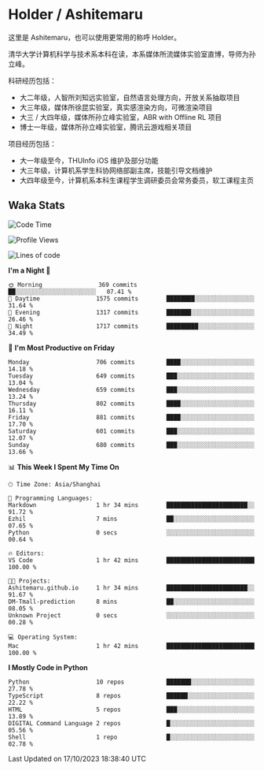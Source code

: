 # Holder / Ashitemaru

这里是 Ashitemaru，也可以使用更常用的称呼 Holder。

清华大学计算机科学与技术系本科在读，本系媒体所流媒体实验室直博，导师为孙立峰。

科研经历包括：

- 大二年级，人智所刘知远实验室，自然语言处理方向，开放关系抽取项目
- 大三年级，媒体所徐昆实验室，真实感渲染方向，可微渲染项目
- 大三 / 大四年级，媒体所孙立峰实验室，ABR with Offline RL 项目
- 博士一年级，媒体所孙立峰实验室，腾讯云游戏相关项目

项目经历包括：

- 大一年级至今，THUInfo iOS 维护及部分功能
- 大三年级，计算机系学生科协网络部副主席，技能引导文档维护
- 大四年级至今，计算机系本科生课程学生调研委员会常务委员，软工课程主页

## Waka Stats

<!--START_SECTION:waka-->
![Code Time](http://img.shields.io/badge/Code%20Time-1%2C016%20hrs%2021%20mins-blue)

![Profile Views](http://img.shields.io/badge/Profile%20Views-17-blue)

![Lines of code](https://img.shields.io/badge/From%20Hello%20World%20I%27ve%20Written-3.2%20million%20lines%20of%20code-blue)

**I'm a Night 🦉** 

```text
🌞 Morning                369 commits         ██░░░░░░░░░░░░░░░░░░░░░░░   07.41 % 
🌆 Daytime                1575 commits        ████████░░░░░░░░░░░░░░░░░   31.64 % 
🌃 Evening                1317 commits        ███████░░░░░░░░░░░░░░░░░░   26.46 % 
🌙 Night                  1717 commits        █████████░░░░░░░░░░░░░░░░   34.49 % 
```
📅 **I'm Most Productive on Friday** 

```text
Monday                   706 commits         ████░░░░░░░░░░░░░░░░░░░░░   14.18 % 
Tuesday                  649 commits         ███░░░░░░░░░░░░░░░░░░░░░░   13.04 % 
Wednesday                659 commits         ███░░░░░░░░░░░░░░░░░░░░░░   13.24 % 
Thursday                 802 commits         ████░░░░░░░░░░░░░░░░░░░░░   16.11 % 
Friday                   881 commits         ████░░░░░░░░░░░░░░░░░░░░░   17.70 % 
Saturday                 601 commits         ███░░░░░░░░░░░░░░░░░░░░░░   12.07 % 
Sunday                   680 commits         ███░░░░░░░░░░░░░░░░░░░░░░   13.66 % 
```


📊 **This Week I Spent My Time On** 

```text
🕑︎ Time Zone: Asia/Shanghai

💬 Programming Languages: 
Markdown                 1 hr 34 mins        ███████████████████████░░   91.72 % 
Ezhil                    7 mins              ██░░░░░░░░░░░░░░░░░░░░░░░   07.65 % 
Python                   0 secs              ░░░░░░░░░░░░░░░░░░░░░░░░░   00.64 % 

🔥 Editors: 
VS Code                  1 hr 42 mins        █████████████████████████   100.00 % 

🐱‍💻 Projects: 
Ashitemaru.github.io     1 hr 34 mins        ███████████████████████░░   91.67 % 
DM-Tmall-prediction      8 mins              ██░░░░░░░░░░░░░░░░░░░░░░░   08.05 % 
Unknown Project          0 secs              ░░░░░░░░░░░░░░░░░░░░░░░░░   00.28 % 

💻 Operating System: 
Mac                      1 hr 42 mins        █████████████████████████   100.00 % 
```

**I Mostly Code in Python** 

```text
Python                   10 repos            ███████░░░░░░░░░░░░░░░░░░   27.78 % 
TypeScript               8 repos             ██████░░░░░░░░░░░░░░░░░░░   22.22 % 
HTML                     5 repos             ███░░░░░░░░░░░░░░░░░░░░░░   13.89 % 
DIGITAL Command Language 2 repos             █░░░░░░░░░░░░░░░░░░░░░░░░   05.56 % 
Shell                    1 repo              █░░░░░░░░░░░░░░░░░░░░░░░░   02.78 % 
```




 Last Updated on 17/10/2023 18:38:40 UTC
<!--END_SECTION:waka-->

<!--
**Ashitemaru/Ashitemaru** is a ✨ _special_ ✨ repository because its `README.md` (this file) appears on your GitHub profile.

Here are some ideas to get you started:

- 🔭 I’m currently working on ...
- 🌱 I’m currently learning ...
- 👯 I’m looking to collaborate on ...
- 🤔 I’m looking for help with ...
- 💬 Ask me about ...
- 📫 How to reach me: ...
- 😄 Pronouns: ...
- ⚡ Fun fact: ...
-->
